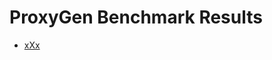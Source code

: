 # ProxyGen Benchmark Results

- [xXx](https://sholtee.github.io/injector/perf/Solti.Utils.Proxy.Perf.xXx-report-github.html )